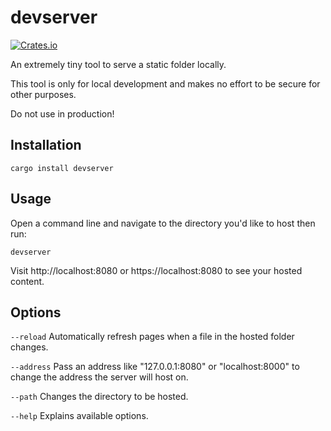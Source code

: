 # devserver
[![Crates.io](https://img.shields.io/crates/v/devserver.svg)](https://crates.io/crates/devserver)

An extremely tiny tool to serve a static folder locally.

This tool is only for local development and makes no effort to be secure for other purposes.

Do not use in production!

## Installation
```
cargo install devserver
```

## Usage
Open a command line and navigate to the directory you'd like to host then run:
```
devserver
```

Visit http://localhost:8080 or https://localhost:8080 to see your hosted content.

## Options
`--reload`  Automatically refresh pages when a file in the hosted folder changes.

`--address` Pass an address like "127.0.0.1:8080" or "localhost:8000" to change the address the server will host on.

`--path`    Changes the directory to be hosted.

`--help`    Explains available options.


